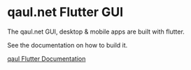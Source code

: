 # qaul.net Flutter GUI

The qaul.net GUI, desktop & mobile apps are built with flutter.

See the documentation on how to build it.

[qaul Flutter Documentation](../docs/qaul.net-manual/flutter-install.md)